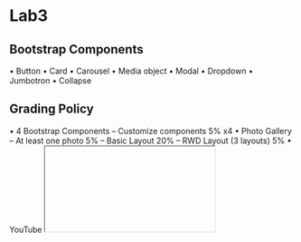 # Lab3
## Bootstrap Components
• Button
• Card
• Carousel
• Media object
• Modal
• Dropdown
• Jumbotron
• Collapse
## Grading Policy
• 4 Bootstrap Components
  – Customize components 5% x4
• Photo Gallery
  – At least one photo 5%
  – Basic Layout 20%
  – RWD Layout (3 layouts) 5%
• YouTube <iframe>
  – <iframe> 5%
  – Responsive with media query 25%